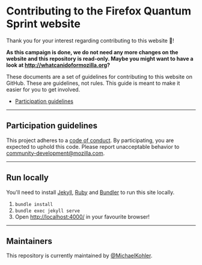 # Contributing to the Firefox Quantum Sprint website

Thank you for your interest regarding contributing to this website :tada:!

**As this campaign is done, we do not need any more changes on the website and this repository is read-only. Maybe you might want to have a look at http://whatcanidoformozilla.org?**

These documents are a set of guidelines for contributing to this website on GitHub. These are guidelines, not rules. This guide is meant to make it easier for you to get involved.

* [Participation guidelines](#participation-guidelines)

----

## Participation guidelines

This project adheres to a [code of conduct](CODE_OF_CONDUCT.md). By participating, you are expected to uphold this code. Please report unacceptable behavior to community-development@mozilla.com.

----

## Run locally

You'll need to install [Jekyll](https://jekyllrb.com/), [Ruby](https://www.ruby-lang.org/en/) and [Bundler](http://bundler.io/) to run this site locally.

1. `bundle install`
2. `bundle exec jekyll serve`
3. Open [http://localhost:4000/](http://localhost:4000/) in your favourite browser!

----

## Maintainers

This repository is currently maintained by [@MichaelKohler](http://github.com/MichaelKohler).
